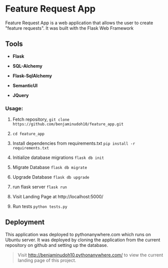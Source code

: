 # Feature Request App

Feature Request App is a web application that allows the user to create "feature requests".
It was built with the Flask Web Framework

## Tools
* **Flask**

* **SQL-Alchemy**

* **Flask-SqlAlchemy**

* **SemanticUI**

* **JQuery**

### Usage:

1. Fetch repository, `git clone https://github.com/benjaminudoh10/feature_app.git`

2. `cd feature_app`

3. Install dependencies from requirements.txt `pip install -r requirements.txt`

4. Initialize database migrations `flask db init`

6. Migrate Database `flask db migrate`

7. Upgrade Database `flask db upgrade`

5. run flask server `flask run`

6. Visit Landing Page at http://localhost:5000/

7. Run tests `python tests.py`

## Deployment
This application was deployed to pythonanywhere.com which runs on Ubuntu server. 
It was deployed by cloning the application from the current repository on 
github and setting up the database.

>Visit http://benjaminudoh10.pythonanywhere.com/ to view the current landing page of this project.
